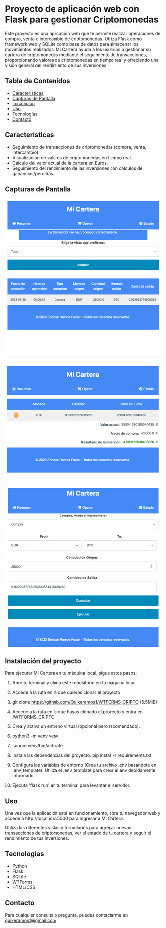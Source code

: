 # Proyecto de aplicación web con Flask para gestionar Criptomonedas

Este proyecto es una aplicación web que te permite realizar operaciones de compra, venta e intercambio de criptomonedas. Utiliza Flask como framework web y SQLite como base de datos para almacenar los movimientos realizados. Mi Cartera ayuda a los usuarios a gestionar su cartera de criptomonedas mediante el seguimiento de transacciones, proporcionando valores de criptomonedas en tiempo real y ofreciendo una visión general del rendimiento de sus inversiones.

## Tabla de Contenidos

- [Características](#características)
- [Capturas de Pantalla](#capturas-de-pantalla)
- [Instalación](#instalación-del-proyecto)
- [Uso](#uso)
- [Tecnologías](#tecnologías)
- [Contacto](#contacto)

## Características

- Seguimiento de transacciones de criptomonedas (compra, venta, intercambio).
- Visualización de valores de criptomonedas en tiempo real.
- Cálculo del valor actual de la cartera en Euros.
- Seguimiento del rendimiento de las inversiones con cálculos de ganancias/pérdidas.


## Capturas de Pantalla

![Alt text](mi_cartera/static/images/screenshots/resumen.png)

![Alt text](mi_cartera/static/images/screenshots/estado.png)

![Alt text](mi_cartera/static/images/screenshots/compra.png)

## Instalación del proyecto

Para ejecutar Mi Cartera en tu máquina local, sigue estos pasos:

1. Abre tu terminal y clona este repositorio en tu máquina local.
2. Accede a la ruta en la que quieras clonar el proyecto
3. git clone https://github.com/Quikeramos1/WTFORMS_CRIPTO (5.5MiB)

4. Accede a la ruta en la que hayas clonado el proyecto y entra en /WTFORMS_CRIPTO

5. Crea y activa un entorno virtual (opcional pero recomendado).
6. python3 -m venv venv
7. source venv/bin/activate

8. Instala las dependencias del proyecto.
    pip install -r requirements.txt

9. Configura las variables de entorno (Crea tu archivo .env basándote en .env_template).
    Utiliza el .env_template para crear el env debidamente informado.

10. Ejecuta 'flask run' en tu terminal para levantar el servidor.

## Uso

Una vez que la aplicación esté en funcionamiento, abre tu navegador web y accede a http://localhost:5000 para ingresar a Mi Cartera.

Utiliza las diferentes vistas y formularios para agregar nuevas transacciones de criptomonedas, ver el estado de tu cartera y seguir el rendimiento de tus inversiones.

## Tecnologías

- Python
- Flask
- SQLite
- WTForms
- HTML/CSS

## Contacto

Para cualquier consulta o pregunta, puedes contactarme en quikeramos1@gmail.com

